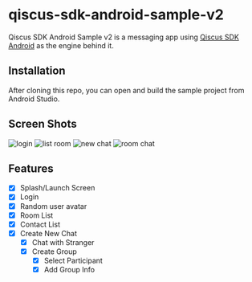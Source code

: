 # qiscus-sdk-android-sample-v2

Qiscus SDK Android Sample v2 is a messaging app using [Qiscus SDK Android](https://github.com/qiscus/qiscus-sdk-android) as the engine behind it.

## Installation

After cloning this repo, you can open and build the sample project from Android Studio.




## Screen Shots

![login](https://i.imgur.com/wWZ75U1.png)
![list room](https://i.imgur.com/KB0kzRz.png)
![new chat](https://i.imgur.com/BXcL5i8.png)
![room chat](https://i.imgur.com/uMa7016.png)

## Features
- [x] Splash/Launch Screen
- [x] Login
- [x] Random user avatar
- [x] Room List
- [x] Contact List
- [x] Create New Chat
  - [x] Chat with Stranger
  - [x] Create Group
    - [x] Select Participant
    - [x] Add Group Info

